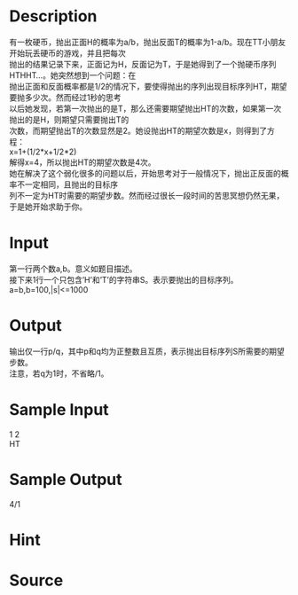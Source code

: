 
# Description

<div class="content"><div>有一枚硬币，抛出正面H的概率为a/b，抛出反面T的概率为1-a/b。现在TT小朋友开始玩丢硬币的游戏，并且把每次</div>
<div>抛出的结果记录下来，正面记为H，反面记为T，于是她得到了一个抛硬币序列HTHHT…。她突然想到一个问题：在</div>
<div>抛出正面和反面概率都是1/2的情况下，要使得抛出的序列出现目标序列HT，期望要抛多少次。然而经过1秒的思考</div>
<div>以后她发现，若第一次抛出的是T，那么还需要期望抛出HT的次数，如果第一次抛出的是H，则期望只需要抛出T的</div>
<div>次数，而期望抛出T的次数显然是2。她设抛出HT的期望次数是x，则得到了方程：</div>
<div></div>
<div>x=1+(1/2*x+1/2*2) </div>
<div></div>
<div>解得x=4，所以抛出HT的期望次数是4次。</div>
<div></div>
<div>她在解决了这个弱化很多的问题以后，开始思考对于一般情况下，抛出正反面的概率不一定相同，且抛出的目标序</div>
<div>列不一定为HT时需要的期望步数。然而经过很长一段时间的苦思冥想仍然无果，于是她开始求助于你。</div>
<div></div></div>

# Input

<div class="content"><div>第一行两个数a,b。意义如题目描述。</div>
<div>接下来1行一个只包含’H’和’T’的字符串S。表示要抛出的目标序列。</div>
<div>a=b,b=100,|s|&lt;=1000</div>
<div></div></div>

# Output

<div class="content"><div>输出仅一行p/q，其中p和q均为正整数且互质，表示抛出目标序列S所需要的期望步数。</div>
<div>注意，若q为1时，不省略/1。</div>
<div></div></div>

# Sample Input

<div class="content"><span class="sampledata">1 2<br/>
HT</span></div>

# Sample Output

<div class="content"><span class="sampledata">4/1</span></div>

# Hint

<div class="content"><p></p></div>

# Source

<div class="content"><p><a href="problemset.php?search="></a></p></div>

